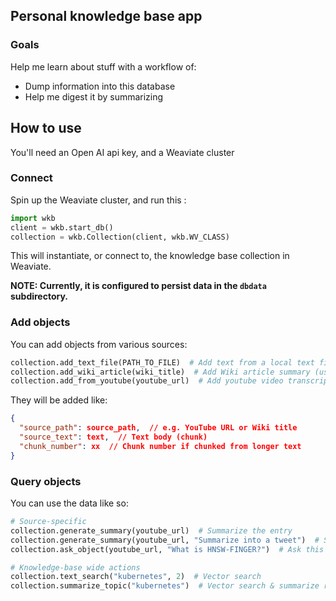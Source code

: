 ## Personal knowledge base app

### Goals

Help me learn about stuff with a workflow of:
- Dump information into this database
- Help me digest it by summarizing

## How to use

You'll need an Open AI api key, and a Weaviate cluster

### Connect

Spin up the Weaviate cluster, and run this :

```python
import wkb
client = wkb.start_db()
collection = wkb.Collection(client, wkb.WV_CLASS)
```

This will instantiate, or connect to, the knowledge base collection in Weaviate.

**NOTE: Currently, it is configured to persist data in the `dbdata` subdirectory.**

### Add objects

You can add objects from various sources:

```python
collection.add_text_file(PATH_TO_FILE)  # Add text from a local text file
collection.add_wiki_article(wiki_title)  # Add Wiki article summary (use Wikipedia article title)
collection.add_from_youtube(youtube_url)  # Add youtube video transcript (use YouTube URL)
```

They will be added like: 

```json
{
  "source_path": source_path,  // e.g. YouTube URL or Wiki title
  "source_text": text,  // Text body (chunk)
  "chunk_number": xx  // Chunk number if chunked from longer text
}
```

### Query objects

You can use the data like so:

```python
# Source-specific
collection.generate_summary(youtube_url)  # Summarize the entry
collection.generate_summary(youtube_url, "Summarize into a tweet")  # Summarize the entry, using this specific instruction
collection.ask_object(youtube_url, "What is HNSW-FINGER?")  # Ask this particular source 

# Knowledge-base wide actions
collection.text_search("kubernetes", 2)  # Vector search
collection.summarize_topic("kubernetes")  # Vector search & summarize results
```
